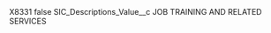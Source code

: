 <?xml version="1.0" encoding="UTF-8"?>
<CustomMetadata xmlns="http://soap.sforce.com/2006/04/metadata" xmlns:xsi="http://www.w3.org/2001/XMLSchema-instance" xmlns:xsd="http://www.w3.org/2001/XMLSchema">
    <label>X8331</label>
    <protected>false</protected>
    <values>
        <field>SIC_Descriptions_Value__c</field>
        <value xsi:type="xsd:string">JOB TRAINING AND RELATED SERVICES</value>
    </values>
</CustomMetadata>
